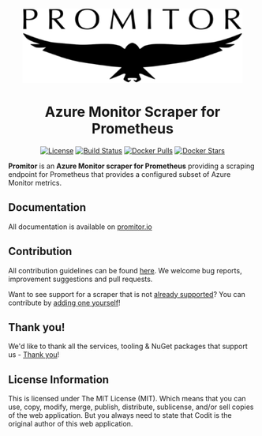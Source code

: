 <p align=center><img src="./docs/media/logos/promitor.png" alt="Promitor Logo" height="150"></p>

<h1 align="center">Azure Monitor Scraper for Prometheus</h1>

<p align="center">
    <a href="./LICENSE" rel="nofollow"><img src="https://img.shields.io/github/license/mashape/apistatus.svg?style=flat-square" alt="License"></a>
<a href="https://travis-ci.com/tomkerkhove/promitor" rel="nofollow"><img src="https://travis-ci.com/tomkerkhove/promitor.svg?branch=master" alt="Build Status"></a>
<a href="https://hub.docker.com/r/tomkerkhove/promitor-scraper/" rel="nofollow"><img src="https://img.shields.io/docker/pulls/tomkerkhove/promitor-scraper.svg?style=flat-square" alt="Docker Pulls"></a>
<a href="https://hub.docker.com/r/tomkerkhove/promitor-scraper/" rel="nofollow"><img src="https://img.shields.io/docker/stars/tomkerkhove/promitor-scraper.svg?style=flat-square" alt="Docker Stars"></a>
</p>

**Promitor** is an **Azure Monitor scraper for Prometheus** providing a scraping endpoint for Prometheus that provides a configured subset of Azure Monitor metrics.

## Documentation
All documentation is available on [promitor.io](https://promitor.io)

## Contribution
All contribution guidelines can be found [here](./.github/CONTRIBUTING.md). We welcome bug reports, improvement suggestions and pull requests.

Want to see support for a scraper that is not [already supported](https://promitor.io/configuration/metrics/)? You can contribute by [adding one yourself](adding-a-new-scraper.md)!

## Thank you!
We'd like to thank all the services, tooling & NuGet packages that support us - [Thank you](https://promitor.io/thank-you)!

## License Information
This is licensed under The MIT License (MIT). Which means that you can use, copy, modify, merge, publish, distribute, sublicense, and/or sell copies of the web application. But you always need to state that Codit is the original author of this web application.
